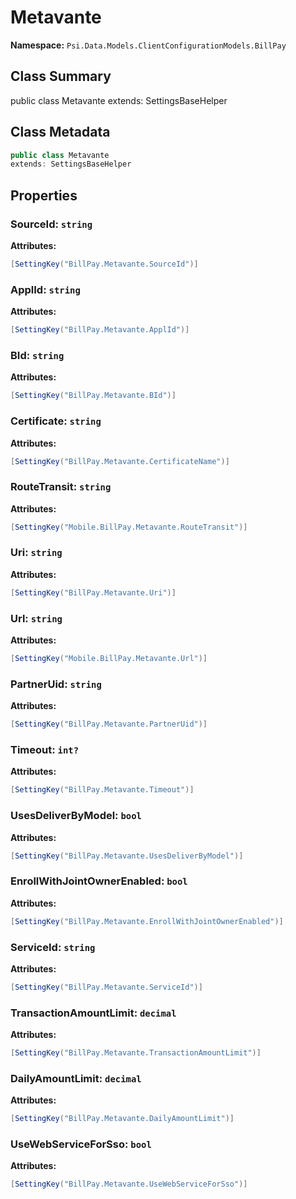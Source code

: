 # Metavante

**Namespace:** `Psi.Data.Models.ClientConfigurationModels.BillPay`

## Class Summary

public class Metavante
extends: SettingsBaseHelper

## Class Metadata

```typescript
public class Metavante
extends: SettingsBaseHelper
```

## Properties

### SourceId: `string`

**Attributes:**
```csharp
[SettingKey("BillPay.Metavante.SourceId")]
```

### ApplId: `string`

**Attributes:**
```csharp
[SettingKey("BillPay.Metavante.ApplId")]
```

### BId: `string`

**Attributes:**
```csharp
[SettingKey("BillPay.Metavante.BId")]
```

### Certificate: `string`

**Attributes:**
```csharp
[SettingKey("BillPay.Metavante.CertificateName")]
```

### RouteTransit: `string`

**Attributes:**
```csharp
[SettingKey("Mobile.BillPay.Metavante.RouteTransit")]
```

### Uri: `string`

**Attributes:**
```csharp
[SettingKey("BillPay.Metavante.Uri")]
```

### Url: `string`

**Attributes:**
```csharp
[SettingKey("Mobile.BillPay.Metavante.Url")]
```

### PartnerUid: `string`

**Attributes:**
```csharp
[SettingKey("BillPay.Metavante.PartnerUid")]
```

### Timeout: `int?`

**Attributes:**
```csharp
[SettingKey("BillPay.Metavante.Timeout")]
```

### UsesDeliverByModel: `bool`

**Attributes:**
```csharp
[SettingKey("BillPay.Metavante.UsesDeliverByModel")]
```

### EnrollWithJointOwnerEnabled: `bool`

**Attributes:**
```csharp
[SettingKey("BillPay.Metavante.EnrollWithJointOwnerEnabled")]
```

### ServiceId: `string`

**Attributes:**
```csharp
[SettingKey("BillPay.Metavante.ServiceId")]
```

### TransactionAmountLimit: `decimal`

**Attributes:**
```csharp
[SettingKey("BillPay.Metavante.TransactionAmountLimit")]
```

### DailyAmountLimit: `decimal`

**Attributes:**
```csharp
[SettingKey("BillPay.Metavante.DailyAmountLimit")]
```

### UseWebServiceForSso: `bool`

**Attributes:**
```csharp
[SettingKey("BillPay.Metavante.UseWebServiceForSso")]
```
